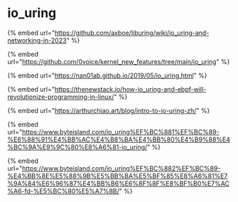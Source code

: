# io\_uring

{% embed url="https://github.com/axboe/liburing/wiki/io_uring-and-networking-in-2023" %}

{% embed url="https://github.com/0voice/kernel_new_features/tree/main/io_uring" %}

{% embed url="https://nan01ab.github.io/2019/05/io_uring.html" %}

{% embed url="https://thenewstack.io/how-io_uring-and-ebpf-will-revolutionize-programming-in-linux/" %}

{% embed url="https://arthurchiao.art/blog/intro-to-io-uring-zh/" %}

{% embed url="https://www.byteisland.com/io_uring%EF%BC%881%EF%BC%89-%E6%88%91%E4%BB%AC%E4%B8%BA%E4%BB%80%E4%B9%88%E4%BC%9A%E9%9C%80%E8%A6%81-io_uring/" %}

{% embed url="https://www.byteisland.com/io_uring%EF%BC%882%EF%BC%89-%E4%BB%8E%E5%88%9B%E5%BB%BA%E5%BF%85%E8%A6%81%E7%9A%84%E6%96%87%E4%BB%B6%E6%8F%8F%E8%BF%B0%E7%AC%A6-fd-%E5%BC%80%E5%A7%8B/" %}
